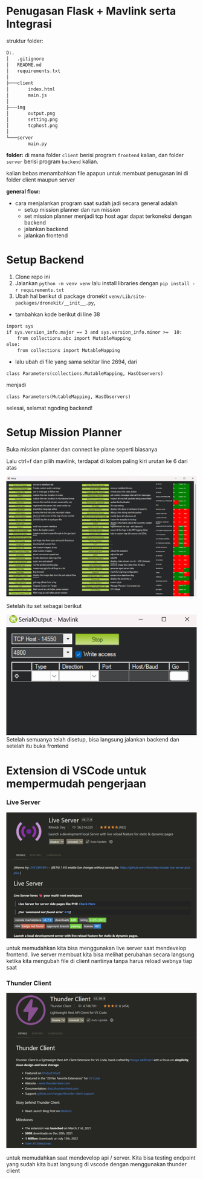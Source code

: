 # Penugasan Flask + Mavlink serta Integrasi

struktur folder:

```
D:.
│   .gitignore
│   README.md
│   requirements.txt
│
├───client
│       index.html
│       main.js
│
├───img
│       output.png
│       setting.png
│       tcphost.png
│
└───server
        main.py
```

**folder:**
di mana folder `client` berisi program `frontend` kalian, dan folder `server` berisi program `backend` kalian.

kalian bebas menambahkan file apapun untuk membuat penugasan ini di folder client maupun server

**general flow:**

- cara menjalankan program saat sudah jadi secara general adalah
  - setup mission planner dan run mission
  - set mission planner menjadi tcp host agar dapat terkoneksi dengan backend
  - jalankan backend
  - jalankan frontend

# Setup Backend

1. Clone repo ini
2. Jalankan `python -m venv venv` lalu install libraries dengan `pip install -r requirements.txt`
3. Ubah hal berikut di package dronekit `venv/Lib/site-packages/dronekit/__init__.py`,

- tambahkan kode berikut di line 38

```
import sys
if sys.version_info.major == 3 and sys.version_info.minor >=  10:
    from collections.abc import MutableMapping
else:
    from collections import MutableMapping
```

- lalu ubah di file yang sama sekitar line 2694, dari

```
class Parameters(collections.MutableMapping, HasObservers)
```

menjadi

```
class Parameters(MutableMapping, HasObservers)
```

selesai, selamat ngoding backend!

# Setup Mission Planner

Buka mission planner dan connect ke plane seperti biasanya

Lalu ctrl+f dan pilih mavlink, terdapat di kolom paling kiri urutan ke 6 dari atas

<img src="./img/setting.png" />

Setelah itu set sebagai berikut

<img src="./img/tcphost.png" />
Setelah semuanya telah disetup, bisa langsung jalankan backend dan setelah itu buka frontend

# Extension di VSCode untuk mempermudah pengerjaan

### Live Server

<img src="./img/ext-liveserver.png" />

untuk memudahkan kita bisa menggunakan live server saat mendevelop frontend. live server membuat kita bisa melihat perubahan secara langsung ketika kita mengubah file di client nantinya tanpa harus reload webnya tiap saat

### Thunder Client

<img src="./img/ext-thunderclient.png" />

untuk memudahkan saat mendevelop api / server. Kita bisa testing endpoint yang sudah kita buat langsung di vscode dengan menggunakan thunder client
